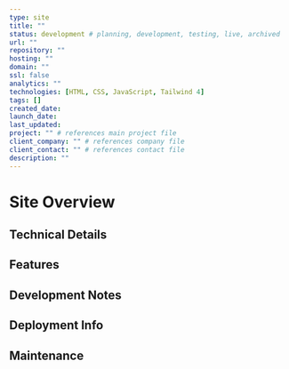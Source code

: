 ```yaml
---
type: site
title: ""
status: development # planning, development, testing, live, archived
url: ""
repository: ""
hosting: ""
domain: ""
ssl: false
analytics: ""
technologies: [HTML, CSS, JavaScript, Tailwind 4]
tags: []
created_date: 
launch_date: 
last_updated: 
project: "" # references main project file
client_company: "" # references company file
client_contact: "" # references contact file
description: ""
---
```


# Site Overview

## Technical Details

## Features

## Development Notes

## Deployment Info

## Maintenance